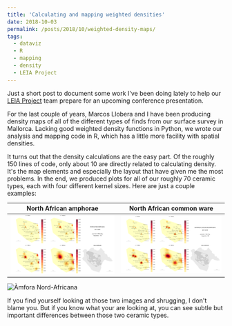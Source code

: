 ```yaml
---
title: 'Calculating and mapping weighted densities'
date: 2018-10-03
permalink: /posts/2018/10/weighted-density-maps/
tags:
  - dataviz
  - R
  - mapping
  - density
  - LEIA Project
---
```


Just a short post to document some work I've been doing lately to help our [LEIA Project](http://leiap.weebly.com/) team prepare for an upcoming conference presentation.

For the last couple of years, Marcos Llobera and I have been producing density maps of all of the different types of finds from our surface survey in Mallorca. Lacking good weighted density functions in Python, we wrote our analysis and mapping code in R, which has a little more facility with spatial densities.

It turns out that the density calculations are the easy part. Of the roughly 150 lines of code, only about 10 are directly related to calculating density. It's the map elements and especially the layout that have given me the most problems. In the end, we produced plots for all of our roughly 70 ceramic types, each with four different kernel sizes. Here are just a couple examples:

North African amphorae | North African common ware
|:--------------------:|:-------------------------:|
![Àmfora Nord-Africana](/images/blog/NorthAfricanAmphorae.png) | ![Ceràmica Comuna Nord-Africana](/images/blog/NorthAfricanCommonware.png)

![Àmfora Nord-Africana](/images/blog/NorthAfricanCommonware.png.png)

If you find yourself looking at those two images and shrugging, I don't blame you. But if you know what your are looking at, you can see subtle but important differences between those two ceramic types.